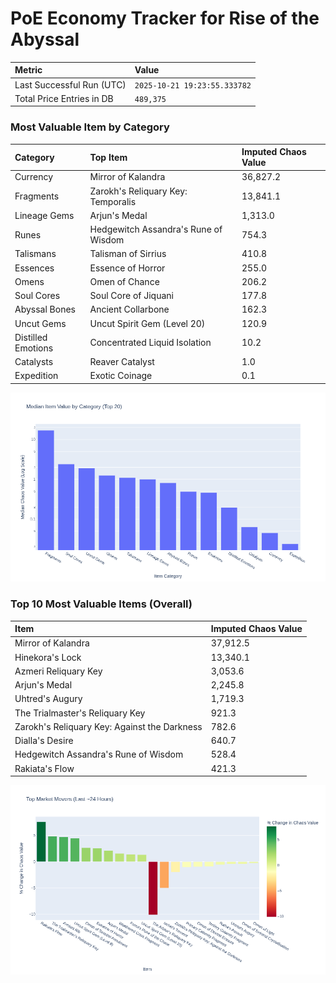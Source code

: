 # PoE Economy Tracker for Rise of the Abyssal

<!-- START_MAINTENANCE -->
| Metric | Value |
|:---|:---|
| Last Successful Run (UTC) | `2025-10-21 19:23:55.333782` |
| Total Price Entries in DB | `489,375` |

<!-- END_MAINTENANCE -->

<!-- START_DATAFRAME_DEBUG -->
<!-- END_DATAFRAME_DEBUG -->

<!-- START_CATEGORY_ANALYSIS -->
### Most Valuable Item by Category
| Category | Top Item | Imputed Chaos Value |
| :--- | :--- | :--- |
| Currency | Mirror of Kalandra | 36,827.2 |
| Fragments | Zarokh's Reliquary Key: Temporalis | 13,841.1 |
| Lineage Gems | Arjun's Medal | 1,313.0 |
| Runes | Hedgewitch Assandra's Rune of Wisdom | 754.3 |
| Talismans | Talisman of Sirrius | 410.8 |
| Essences | Essence of Horror | 255.0 |
| Omens | Omen of Chance | 206.2 |
| Soul Cores | Soul Core of Jiquani | 177.8 |
| Abyssal Bones | Ancient Collarbone | 162.3 |
| Uncut Gems | Uncut Spirit Gem (Level 20) | 120.9 |
| Distilled Emotions | Concentrated Liquid Isolation | 10.2 |
| Catalysts | Reaver Catalyst | 1.0 |
| Expedition | Exotic Coinage | 0.1 |


![Category Analysis Chart](charts/category_analysis.png)
<!-- END_ANALYSIS -->

<!-- START_ANALYSIS -->
### Top 10 Most Valuable Items (Overall)
| Item | Imputed Chaos Value |
| :--- | :--- |
| Mirror of Kalandra | 37,912.5 |
| Hinekora's Lock | 13,340.1 |
| Azmeri Reliquary Key | 3,053.6 |
| Arjun's Medal | 2,245.8 |
| Uhtred's Augury | 1,719.3 |
| The Trialmaster's Reliquary Key | 921.3 |
| Zarokh's Reliquary Key: Against the Darkness | 782.6 |
| Dialla's Desire | 640.7 |
| Hedgewitch Assandra's Rune of Wisdom | 528.4 |
| Rakiata's Flow | 421.3 |


![Market Movers Chart](charts/market_movers.png)
<!-- END_ANALYSIS -->
